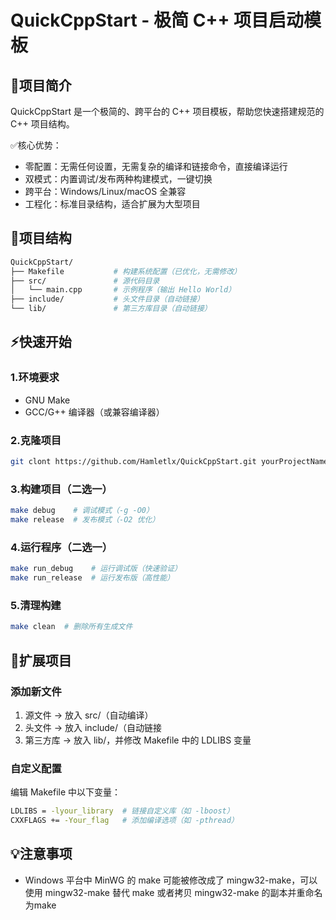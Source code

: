 # QuickCppStart - 极简 C++ 项目启动模板

## 🚀项目简介

QuickCppStart 是一个极简的、跨平台的 C++ 项目模板，帮助您快速搭建规范的 C++ 项目结构。  

✅核心优势：  
* 零配置：无需任何设置，无需复杂的编译和链接命令，直接编译运行
* 双模式：内置调试/发布两种构建模式，一键切换
* 跨平台：Windows/Linux/macOS 全兼容
* 工程化：标准目录结构，适合扩展为大型项目

## 📂项目结构

```bash
QuickCppStart/
├── Makefile           # 构建系统配置（已优化，无需修改）
├── src/               # 源代码目录
│   └── main.cpp       # 示例程序（输出 Hello World）
├── include/           # 头文件目录（自动链接）
└── lib/               # 第三方库目录（自动链接）
```

## ⚡快速开始

### 1.环境要求

* GNU Make
* GCC/G++ 编译器（或兼容编译器）

### 2.克隆项目

```bash
git clont https://github.com/Hamletlx/QuickCppStart.git yourProjectName
```

### 3.构建项目（二选一）

```bash
make debug    # 调试模式（-g -O0）
make release  # 发布模式（-O2 优化）
```

### 4.运行程序（二选一）

```bash
make run_debug    # 运行调试版（快速验证）
make run_release  # 运行发布版（高性能）
```

### 5.清理构建

```bash
make clean  # 删除所有生成文件
```

## 🔧扩展项目

### 添加新文件

1. 源文件 → 放入 src/（自动编译）
2. 头文件 → 放入 include/（自动链接
3. 第三方库 → 放入 lib/，并修改 Makefile 中的 LDLIBS 变量

### 自定义配置

编辑 Makefile 中以下变量：

```bash
LDLIBS = -lyour_library  # 链接自定义库（如 -lboost）
CXXFLAGS += -Your_flag   # 添加编译选项（如 -pthread）
```

## 💡注意事项

* Windows 平台中 MinWG 的 make 可能被修改成了 mingw32-make，可以使用 mingw32-make 替代 make 或者拷贝 mingw32-make 的副本并重命名为make
